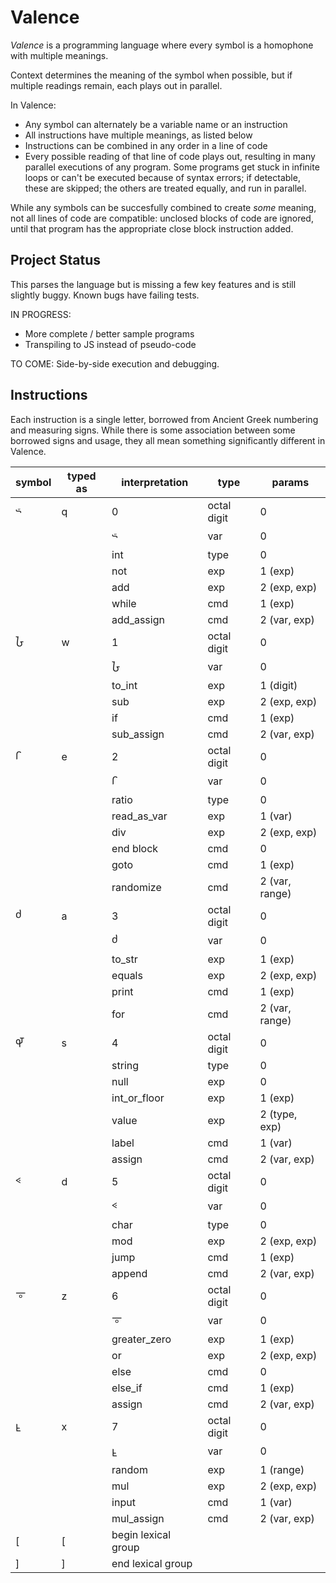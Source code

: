 # Valence

*Valence* is a programming language where every symbol is a homophone with multiple meanings. 

Context determines the meaning of the symbol when possible, but if multiple readings remain, each plays out in parallel.

In Valence:
* Any symbol can alternately be a variable name or an instruction
* All instructions have multiple meanings, as listed below
* Instructions can be combined in any order in a line of code
* Every possible reading of that line of code plays out, resulting in many parallel executions of any program. Some programs get stuck in infinite loops or can't be executed because of syntax errors; if detectable, these are skipped; the others are treated equally, and run in parallel.

While any symbols can be succesfully combined to create *some* meaning, not all lines of code are compatible: unclosed blocks of code are ignored, until that program has the appropriate close block instruction added. 

## Project Status

This parses the language but is missing a few key features and is still slightly buggy. Known bugs have failing tests.

IN PROGRESS: 
* More complete / better sample programs
* Transpiling to JS instead of pseudo-code

TO COME: Side-by-side execution and debugging.

## Instructions

Each instruction is a single letter, borrowed from Ancient Greek numbering and measuring signs. While there is some association between some borrowed signs and usage, they all mean something significantly different in Valence.

symbol | typed as | interpretation | type | params 
---|---|---|---|---|
𐅶 | q | 0 | octal digit | 0
  |  |   |  𐅶 | var | 0
  |  |   | int | type | 0
  |  |   | not | exp | 1 (exp)
  |  |   | add | exp | 2 (exp, exp)
  |  |   | while | cmd | 1 (exp)
  |  |   | add_assign | cmd | 2 (var, exp)
𐆇 | w | 1 | octal digit | 0
  |  |  | 𐆇 | var | 0
  |  |  | to_int | exp | 1 (digit)
  |  |  | sub | exp | 2 (exp, exp)
  |  |  | if | cmd | 1 (exp)
  |  |  | sub_assign | cmd | 2 (var, exp)
𐅾 | e | 2 | octal digit | 0
  |  |  | 𐅾 | var | 0
  |  |  | ratio | type | 0
  |  |  | read_as_var | exp | 1 (var)
  |  |  | div | exp | 2 (exp, exp)
  |  |  | end block | cmd | 0
  |  |  | goto | cmd | 1 (exp)
  |  |  | randomize | cmd | 2 (var, range)
𐆋 | a | 3 | octal digit | 0
  |  |  | 𐆋 | var | 0
  |  |  | to_str | exp | 1 (exp)
  |  |  | equals | exp | 2 (exp, exp)
  |  |  | print | cmd | 1 (exp)
  |  |  | for | cmd | 2 (var, range)
𐆉 | s | 4 | octal digit | 0
  |  |  | string | type | 0
  |  |  | null | exp | 0
  |  |  | int_or_floor | exp | 1 (exp)
  |  |  | value | exp | 2 (type, exp)
  |  |  | label | cmd | 1 (var)
  |  |  | assign | cmd | 2 (var, exp)
𐅻 | d | 5 | octal digit | 0
  |  |  | 𐅻 | var | 0
  |  |  | char | type | 0
  |  |  | mod | exp | 2 (exp, exp)
  |  |  | jump | cmd | 1 (exp)
  |  |  | append | cmd | 2 (var, exp)
𐆊 | z | 6 | octal digit | 0
  |  |  | 𐆊 | var | 0
  |  |  | greater_zero | exp | 1 (exp)
  |  |  | or | exp | 2 (exp, exp)
  |  |  | else | cmd | 0
  |  |  | else_if | cmd | 1 (exp)
  |  |  | assign | cmd | 2 (var, exp)
𐆁 | x | 7 | octal digit | 0
  |  |  | 𐆁 | var | 0
  |  |  | random | exp | 1 (range)
  |  |  | mul | exp | 2 (exp, exp)
  |  |  | input | cmd | 1 (var)
  |  |  | mul_assign | cmd | 2 (var, exp)
[ | [ | begin lexical group
] | ] | end lexical group

